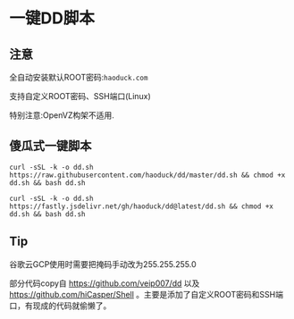 # 一键DD脚本

## 注意

全自动安装默认ROOT密码:```haoduck.com```  

支持自定义ROOT密码、SSH端口(Linux)  

特别注意:OpenVZ构架不适用.

## 傻瓜式一键脚本
```
curl -sSL -k -o dd.sh https://raw.githubusercontent.com/haoduck/dd/master/dd.sh && chmod +x dd.sh && bash dd.sh
```

```
curl -sSL -k -o dd.sh https://fastly.jsdelivr.net/gh/haoduck/dd@latest/dd.sh && chmod +x dd.sh && bash dd.sh
```

## Tip

谷歌云GCP使用时需要把掩码手动改为255.255.255.0


部分代码copy自 https://github.com/veip007/dd 以及 https://github.com/hiCasper/Shell 。主要是添加了自定义ROOT密码和SSH端口，有现成的代码就偷懒了。